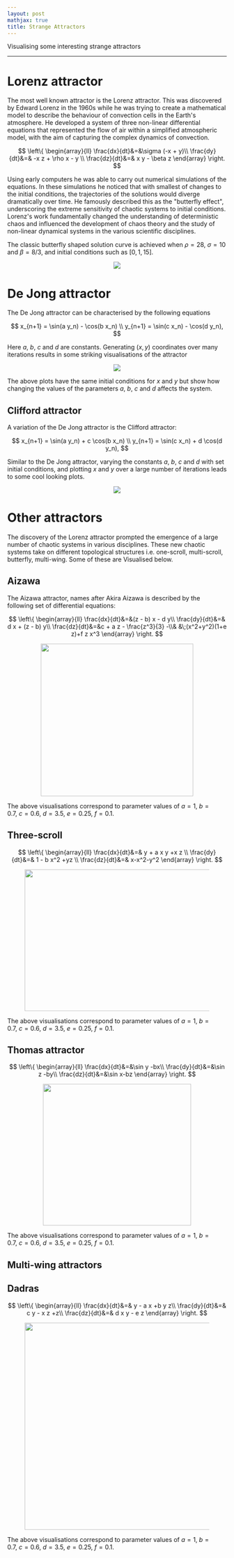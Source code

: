 ```yaml
---
layout: post
mathjax: true
title: Strange Attractors
---
```


Visualising some interesting strange attractors

---

# Lorenz attractor

The most well known attractor is the Lorenz attractor. This was discovered by
Edward Lorenz in the 1960s while he was trying to create a mathematical model
to describe the behaviour of convection cells in the Earth's atmosphere. He
developed a system of three non-linear differential equations that represented
the flow of air within a simplified atmospheric model, with the aim of capturing
the complex dynamics of convection.

$$
\left\{
  \begin{array}{ll}
    \frac{dx}{dt}&=&\sigma (-x + y)\\
    \frac{dy}{dt}&=& -x z + \rho x - y \\
    \frac{dz}{dt}&=& x y - \beta z
  \end{array}
\right.
$$

Using early computers he was able to carry out numerical simulations of the
equations. In these simulations he noticed that with smallest of changes to the
initial conditions, the trajectories of the solutions would diverge dramatically
over time. He famously described this as the "butterfly effect", underscoring
the extreme sensitivity of chaotic systems to initial conditions. Lorenz's work
fundamentally changed the understanding of deterministic chaos and influenced
the development of chaos theory and the study of non-linear dynamical systems in
the various scientific disciplines.

The classic butterfly shaped solution curve is achieved when $\rho = 28, \ \sigma
= 10$ and $\beta = 8/3$, and initial conditions such as $[0, 1, 15]$.

<center>
  <figure> 
    <img src="https://raw.githubusercontent.com/aymenhafeez/aymenhafeez.github.io/master/images/lorenz-anim.gif" /> 
  </figure>
</center>

# De Jong attractor

The De Jong attractor can be characterised by the following equations

$$
x_{n+1} = \sin(a y_n) - \cos(b x_n) \\
y_{n+1} = \sin(c x_n) - \cos(d y_n),
$$

Here $a,\ b,\ c$ and $d$ are constants. Generating $(x,y)$ coordinates over
many iterations results in some striking visualisations of the attractor

<!-- <center> -->
<!--   <figure>  -->
<!--     <img src="https://raw.githubusercontent.com/aymenhafeez/aymenhafeez.github.io/master/images/De_Jong_Attractors.png" width="800" height="640"/>  -->
<!--   </figure> -->
<!-- </center> -->
<!---->
<!---->

<center>
  <figure> 
    <img src="https://raw.githubusercontent.com/aymenhafeez/aymenhafeez.github.io/master/images/De_Jong_Attractors.png" /> 
  </figure>
</center>

The above plots have the same initial conditions for $x$ and $y$ but show how
changing the values of the parameters $a,\ b,\ c$ and $d$ affects the system.

## Clifford attractor

A variation of the De Jong attractor is the Clifford attractor:

$$
x_{n+1} = \sin(a y_n) + c \cos(b x_n) \\
y_{n+1} = \sin(c x_n) + d \cos(d y_n),
$$

Similar to the De Jong attractor, varying the constants $a,\ b,\ c$ and $d$ with
set initial conditions, and plotting $x$ and $y$ over a large number of
iterations leads to some cool looking plots.

<center>
  <figure> 
    <img src="https://raw.githubusercontent.com/aymenhafeez/aymenhafeez.github.io/master/images/clifford_attractor.png" /> 
  </figure>
</center>

<!-- ## Svensson attractor -->
<!---->
<!-- Another similar attractor is the Svensson attractor: -->
<!---->
<!-- $$ -->
<!-- x_{n+1} = d \sin(a x_n) - \sin(b y_n) \\ -->
<!-- y_{n+1} = c \cos(a x_n) + \cos(b y_n), -->
<!-- $$ -->
<!---->
<!-- A plot with some example parameter values, again plotted over many iterations -->
<!-- can be seen below. -->
<!---->
<!-- <center> -->
<!--   <figure>  -->
<!--     <img src="https://raw.githubusercontent.com/aymenhafeez/aymenhafeez.github.io/master/images/svensson_attractor.png" width="200" height="100" />  -->
<!--   </figure> -->
<!-- </center> -->
<!---->
<!---->

# Other attractors

The discovery of the Lorenz attractor prompted the emergence of a large number
of chaotic systems in various disciplines. These new chaotic systems take on
different topological structures i.e. one-scroll, multi-scroll, butterfly,
multi-wing. Some of these are Visualised below.

## Aizawa

The Aizawa attractor, names after Akira Aizawa is described by the following set
of differential equations:

$$
\left\{
  \begin{array}{ll}
    \frac{dx}{dt}&=&(z - b)  x - d  y\\
    \frac{dy}{dt}&=& d  x + (z - b)  y\\
    \frac{dz}{dt}&=&c + a z - \frac{z^3}{3} -\\&  &\;(x^2+y^2)(1+e z)+f z x^3
  \end{array}
\right.
$$

<!-- <center> -->
<!--   <figure>  -->
<!--     <img src="https://raw.githubusercontent.com/aymenhafeez/aymenhafeez.github.io/master/images/aizawa_2d.png" />  -->
<!--   </figure> -->
<!-- </center> -->

<center>
  <figure> 
    <img src="https://raw.githubusercontent.com/aymenhafeez/aymenhafeez.github.io/master/images/aizawa.gif" width="350" height="350"/> 
  </figure>
</center>

The above visualisations correspond to parameter values of $a = 1,\ b = 0.7,\
c = 0.6,\ d = 3.5,\ e = 0.25,\ f = 0.1$.

## Three-scroll

$$
\left\{
  \begin{array}{ll}
    \frac{dx}{dt}&=& y + a x y +x z \\
    \frac{dy}{dt}&=& 1 - b x^2 +yz \\
    \frac{dz}{dt}&=& x-x^2-y^2
  \end{array}
\right.
$$

<!-- <center> -->
<!--   <figure>  -->
<!--     <img src="https://raw.githubusercontent.com/aymenhafeez/aymenhafeez.github.io/master/images/three_scroll_3d.png" height='250' width='750'/>  -->
<!--   </figure> -->
<!-- </center> -->

<center>
  <figure> 
    <img src="https://raw.githubusercontent.com/aymenhafeez/aymenhafeez.github.io/master/images/three_scroll.gif" height='325' width='425'/> 
  </figure>
</center>

The above visualisations correspond to parameter values of $a = 1,\ b = 0.7,\
c = 0.6,\ d = 3.5,\ e = 0.25,\ f = 0.1$.

## Thomas attractor

$$
\left\{
  \begin{array}{ll}
    \frac{dx}{dt}&=&\sin y -bx\\
    \frac{dy}{dt}&=&\sin z -by\\
    \frac{dz}{dt}&=&\sin x-bz
  \end{array}
\right.
$$

<center>
  <figure> 
    <img src="https://raw.githubusercontent.com/aymenhafeez/aymenhafeez.github.io/master/images/thomas.gif" height='325' width='340' /> 
  </figure>
</center>

The above visualisations correspond to parameter values of $a = 1,\ b = 0.7,\
c = 0.6,\ d = 3.5,\ e = 0.25,\ f = 0.1$.

## Multi-wing attractors

## Dadras

$$
\left\{
  \begin{array}{ll}
    \frac{dx}{dt}&=& y - a x +b  y  z\\
    \frac{dy}{dt}&=&  c  y - x  z +z\\
    \frac{dz}{dt}&=& d  x  y - e  z
  \end{array}
\right.
$$


<!-- <center> -->
<!--   <figure>  -->
<!--     <img src="https://raw.githubusercontent.com/aymenhafeez/aymenhafeez.github.io/master/images/dadras.png" />  -->
<!--   </figure> -->
<!-- </center> -->

<center>
  <figure> 
    <img src="https://raw.githubusercontent.com/aymenhafeez/aymenhafeez.github.io/master/images/dadras.gif" height='475' width='475' /> 
  </figure>
</center>

The above visualisations correspond to parameter values of $a = 1,\ b = 0.7,\
c = 0.6,\ d = 3.5,\ e = 0.25,\ f = 0.1$.
